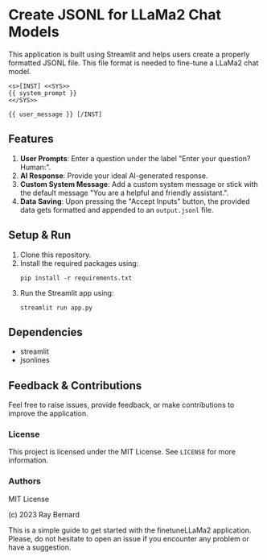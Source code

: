 
# Create JSONL for LLaMa2 Chat Models

This application is built using Streamlit and helps users  create a properly  formatted JSONL file.  This file format is needed to fine-tune a LLaMa2 chat model.

```
<s>[INST] <<SYS>>
{{ system_prompt }}
<</SYS>>

{{ user_message }} [/INST]
```


## Features

1. **User Prompts**: Enter a question under the label "Enter your question? Human:".
2. **AI Response**: Provide your ideal AI-generated response.
3. **Custom System Message**: Add a custom system message or stick with the default message "You are a helpful and friendly assistant.".
4. **Data Saving**: Upon pressing the "Accept Inputs" button, the provided data gets formatted and appended to an `output.jsonl` file.

## Setup & Run

1. Clone this repository.
2. Install the required packages using:
   ```
   pip install -r requirements.txt
   ```
3. Run the Streamlit app using:
   ```
   streamlit run app.py
   ```

## Dependencies

- streamlit
- jsonlines

## Feedback & Contributions

Feel free to raise issues, provide feedback, or make contributions to improve the application.



### License

This project is licensed under the MIT License. See `LICENSE` for more information.

### Authors
MIT License

(c) 2023 Ray Bernard 

This is a simple guide to get started with the finetuneLLaMa2 application. Please, do not hesitate to open an issue if you encounter any problem or have a suggestion.






